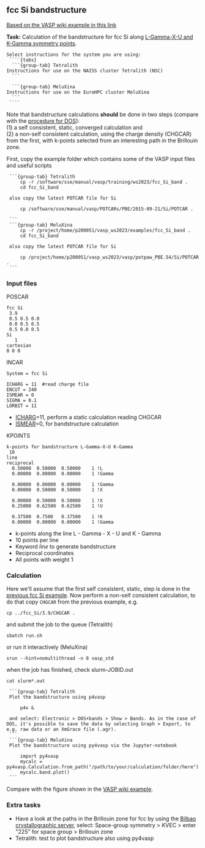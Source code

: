 ## fcc Si bandstructure

[Based on the VASP wiki example in this link](https://www.vasp.at/wiki/index.php/Fcc_Si_bandstructure)

**Task:** Calculation of the bandstructure for fcc Si along [L-Gamma-X-U and K-Gamma symmetry points](https://www.cryst.ehu.es/cgi-bin/cryst/programs/nph-kv-list?gnum=225&fig=fm3qmf&what=data).

`````{callout} System-specific instructions
Select instructions for the system you are using:
 ````{tabs}
  ```{group-tab} Tetralith
Instructions for use on the NAISS cluster Tetralith (NSC)
  ```

  ```{group-tab} MeluXina
Instructions for use on the EuroHPC cluster MeluXina
  ```
 ````
`````
Note that bandstructure calculations **should** be done in two steps (compare with the [procedure for DOS](../fcc_Si_DOS)): \
(1) a self consistent, static, converged calculation and \
(2) a non-self consistent calculation, using the charge density (CHGCAR) from the first, with k-points selected from an interesting path in the Brillouin zone.

First, copy the example folder which contains some of the VASP input files and useful scripts 
 ````{tabs}
  ```{group-tab} Tetralith
      cp -r /software/sse/manual/vasp/training/ws2023/fcc_Si_band .
      cd fcc_Si_band

  also copy the latest POTCAR file for Si

      cp /software/sse/manual/vasp/POTCARs/PBE/2015-09-21/Si/POTCAR .

  ```
  ```{group-tab} MeluXina
      cp -r /project/home/p200051/vasp_ws2023/examples/fcc_Si_band .
      cd fcc_Si_band

  also copy the latest POTCAR file for Si

      cp /project/home/p200051/vasp_ws2023/vasp/potpaw_PBE.54/Si/POTCAR .
  ```
 ````

### Input files

POSCAR

    fcc Si
     3.9
     0.5 0.5 0.0
     0.0 0.5 0.5
     0.5 0.0 0.5
    Si
       1
    cartesian
    0 0 0

INCAR

    System = fcc Si

    ICHARG = 11  #read charge file
    ENCUT = 240
    ISMEAR = 0
    SIGMA = 0.1
    LORBIT = 11

* [ICHARG](https://www.vasp.at/wiki/index.php/ICHARG)=11, perform a static calculation reading CHGCAR
* [ISMEAR](https://www.vasp.at/wiki/index.php/ISMEAR)=0, for bandstructure calculation

KPOINTS

    k-points for bandstructure L-Gamma-X-U K-Gamma
     10
    line
    reciprocal
      0.50000  0.50000  0.50000    1 !L
      0.00000  0.00000  0.00000    1 !Gamma

      0.00000  0.00000  0.00000    1 !Gamma
      0.00000  0.50000  0.50000    1 !X

      0.00000  0.50000  0.50000    1 !X
      0.25000  0.62500  0.62500    1 !U

      0.37500  0.7500   0.37500    1 !K
      0.00000  0.00000  0.00000    1 !Gamma

* k-points along the line L - Gamma - X - U and K - Gamma
* 10 points per line
* Keyword *line* to generate bandstructure
* Reciprocal coordinates
* All points with weight 1

 
### Calculation

Here we'll assume that the first self consistent, static, step is done in the [previous fcc Si example](../fcc_Si). Now perform a non-self consistent calculation, to do that copy `CHGCAR` from the previous example, e.g.

    cp ../fcc_Si/3.9/CHGCAR .
    
and submit the job to the queue (Tetralith)

    sbatch run.sh

or run it interactively (MeluXina)

    srun --hint=nomultithread -n 8 vasp_std

when the job has finished, check slurm-JOBID.out

    cat slurm*.out


 ````{tabs}
  ```{group-tab} Tetralith
  Plot the bandstructure using p4vasp

      p4v &

  and select: Electronic > DOS+bands > Show > Bands. As in the case of DOS, it's possible to save the data by selecting Graph > Export, to e.g. raw data or an XmGrace file (.agr).
  ```
  ```{group-tab} MeluXina
  Plot the bandstructure using py4vasp via the Jupyter-notebook

      import py4vasp
      mycalc = py4vasp.Calculation.from_path("/path/to/your/calculation/folder/here")
      mycalc.band.plot()
  ```
 ````
Compare with the figure shown in the [VASP wiki example](https://www.vasp.at/wiki/index.php/Fcc_Si_bandstructure).

### Extra tasks

* Have a look at the paths in the Brillouin zone for fcc by using the [Bilbao crystallographic server](https://www.cryst.ehu.es/), select: Space-group symmetry > KVEC > enter "225" for space group > Brillouin zone
* Tetralith: test to plot bandstructure also using py4vasp
